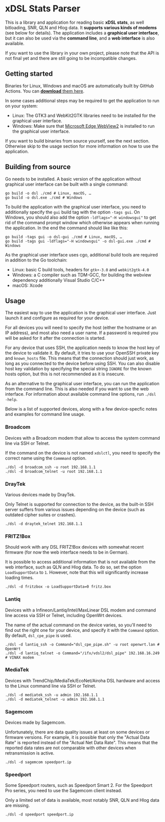 # xDSL Stats Parser

This is a library and application for reading basic **xDSL stats**, as well bitloading, SNR, QLN and Hlog data.
It **supports various kinds of modems** (see below for details).
The application includes a **graphical user interface**, but it can also be used via the **command line**, and a **web interface** is also available.

If you want to use the library in your own project, please note that the API is not final yet and there are still going to be incompatible changes.

## Getting started

Binaries for Linux, Windows and macOS are automatically built by GitHub Actions.
You can [**download** them here](https://github.com/janh/go-dsl/releases).

In some cases additional steps may be required to get the application to run on your system:

- Linux: The GTK3 and WebKit2GTK libraries need to be installed for the graphical user interface.
- Windows: Make sure that [Microsoft Edge WebView2](https://go.microsoft.com/fwlink/p/?LinkId=2124703) is installed to run the graphical user interface.

If you want to build binaries from source yourself, see the next section.
Otherwise skip to the usage section for more information on how to use the application.

## Building from source

Go needs to be installed.
A basic version of the application without graphical user interface can be built with a single command:

	go build -o dsl ./cmd # Linux, macOS, …
	go build -o dsl.exe ./cmd # Windows

To build the application with the graphical user interface, you need to additionally specify the `gui` build tag with the option `-tags gui`.
On Windows, you should also add the option `-ldflags="-H windowsgui"` to get rid of the command prompt window which otherwise appears when running the application.
In the end the command should like like this:

	go build -tags gui -o dsl-gui ./cmd # Linux, macOS, …
	go build -tags gui -ldflags="-H windowsgui" -o dsl-gui.exe ./cmd # Windows

As the graphical user interface uses cgo, additional build tools are required in addition to the Go toolchain:

- Linux: basic C build tools, headers for `gtk+-3.0` and `webkit2gtk-4.0`
- Windows: a C compiler such as TDM-GCC, for building the webview dependency additionally Visual Studio C/C++
- macOS: Xcode

## Usage

The easiest way to use the application is the graphical user interface.
Just launch it and configure as required for your device.

For all devices you will need to specify the host (either the hostname or an IP address), and most also need a user name.
If a password is required you will be asked for it after the connection is started.

For any device that uses SSH, the application needs to know the host key of the device to validate it.
By default, it tries to use your OpenSSH private key and `known_hosts` file.
This means that the connection should just work, as long as you connected to the device before using SSH.
You can also disable host key validation by specifying the special string `IGNORE` for the known hosts option, but this is not recommended as it is insecure.

As an alternative to the graphical user interface, you can run the application from the command line.
This is also needed if you want to use the web interface.
For information about available command line options, run `./dsl -help`.

Below is a list of supported devices, along with a few device-specfic notes and examples for command line usage.

### Broadcom

Devices with a Broadcom modem that allow to access the system command line via SSH or Telnet.

If the command on the device is not named `xdslctl`, you need to specify the correct name using the `Commmand` option.

	./dsl -d broadcom_ssh -u root 192.168.1.1
	./dsl -d broadcom_telnet -u root 192.168.1.1

### DrayTek

Various devices made by DrayTek.

Only Telnet is supported for connection to the device, as the built-in SSH server suffers from various issues depending on the device (such as outdated cipher suites or crashes).

	./dsl -d draytek_telnet 192.168.1.1

### FRITZ!Box

Should work with any DSL FRITZ!Box devices with somewhat recent firmware (for now the web interface needs to be in German).

It is possible to access additional information that is not available from the web interface, such as QLN and Hlog data.
To do so, set the option `LoadSupportData` to `1`.
However, note that this will significantly increase loading times.

	./dsl -d fritzbox -o LoadSupportData=0 fritz.box

### Lantiq

Devices with a Infineon/Lantiq/Intel/MaxLinear DSL modem and command line access via SSH or Telnet, including OpenWrt devices.

The name of the actual command on the device varies, so you'll need to find out the right one for your device, and specify it with the `Command` option.
By default, `dsl_cpe_pipe` is used.

	./dsl -d lantiq_ssh -o Command="dsl_cpe_pipe.sh" -u root openwrt.lan # OpenWrt
	./dsl -d lantiq_telnet -o Command="/ifx/vdsl2/dsl_pipe" 192.168.16.249 # VINAX modem

### MediaTek

Devices with TrendChip/MediaTek/EcoNet/Airoha DSL hardware and access to the Linux command line via SSH or Telnet.

	./dsl -d mediatek_ssh -u admin 192.168.1.1
	./dsl -d mediatek_telnet -u admin 192.168.1.1

### Sagemcom

Devices made by Sagemcom.

Unfortunately, there are data quality issues at least on some devices or firmware versions.
For example, it is possible that only the "Actual Data Rate" is reported instead of the "Actual Net Data Rate".
This means that the reported data rates are not comparable with other devices when retransmission is active.

	./dsl -d sagemcom speedport.ip

### Speedport

Some Speedport routers, such as Speedport Smart 2.
For the Speedport Pro series, you need to use the Sagemcom client instead.

Only a limited set of data is available, most notably SNR, QLN and Hlog data are missing.

	./dsl -d speedport speedport.ip
